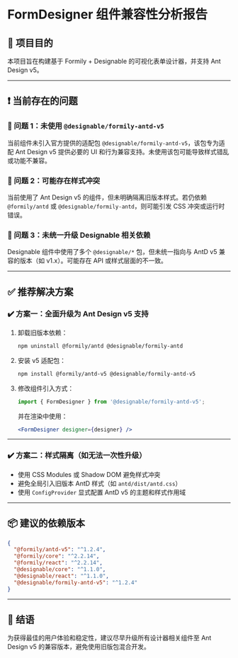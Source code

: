 
# FormDesigner 组件兼容性分析报告

## 📌 项目目的
本项目旨在构建基于 Formily + Designable 的可视化表单设计器，并支持 Ant Design v5。

---

## ❗ 当前存在的问题

### 🚨 问题 1：未使用 `@designable/formily-antd-v5`
当前组件未引入官方提供的适配包 `@designable/formily-antd-v5`，该包专为适配 Ant Design v5 提供必要的 UI 和行为兼容支持。未使用该包可能导致样式错乱或功能不兼容。

### 🚨 问题 2：可能存在样式冲突
当前使用了 Ant Design v5 的组件，但未明确隔离旧版本样式。若仍依赖 `@formily/antd` 或 `@designable/formily-antd`，则可能引发 CSS 冲突或运行时错误。

### 🚨 问题 3：未统一升级 Designable 相关依赖
Designable 组件中使用了多个 `@designable/*` 包，但未统一指向与 AntD v5 兼容的版本（如 v1.x）。可能存在 API 或样式层面的不一致。

---

## ✅ 推荐解决方案

### ✔️ 方案一：全面升级为 Ant Design v5 支持

1. 卸载旧版本依赖：

   ````bash
   npm uninstall @formily/antd @designable/formily-antd
   ````

2. 安装 v5 适配包：

   ````bash
   npm install @formily/antd-v5 @designable/formily-antd-v5
   ````

3. 修改组件引入方式：

   ````js
   import { FormDesigner } from '@designable/formily-antd-v5';
   ````

   并在渲染中使用：

   ````jsx
   <FormDesigner designer={designer} />
   ````

---

### ✔️ 方案二：样式隔离（如无法一次性升级）

- 使用 CSS Modules 或 Shadow DOM 避免样式冲突
- 避免全局引入旧版本 AntD 样式（如 `antd/dist/antd.css`）
- 使用 `ConfigProvider` 显式配置 AntD v5 的主题和样式作用域

---

## 📦 建议的依赖版本

```json
{
  "@formily/antd-v5": "^1.2.4",
  "@formily/core": "^2.2.14",
  "@formily/react": "^2.2.14",
  "@designable/core": "^1.1.0",
  "@designable/react": "^1.1.0",
  "@designable/formily-antd-v5": "^1.2.4"
}
```

---

## 📝 结语

为获得最佳的用户体验和稳定性，建议尽早升级所有设计器相关组件至 Ant Design v5 的兼容版本，避免使用旧版包混合开发。
